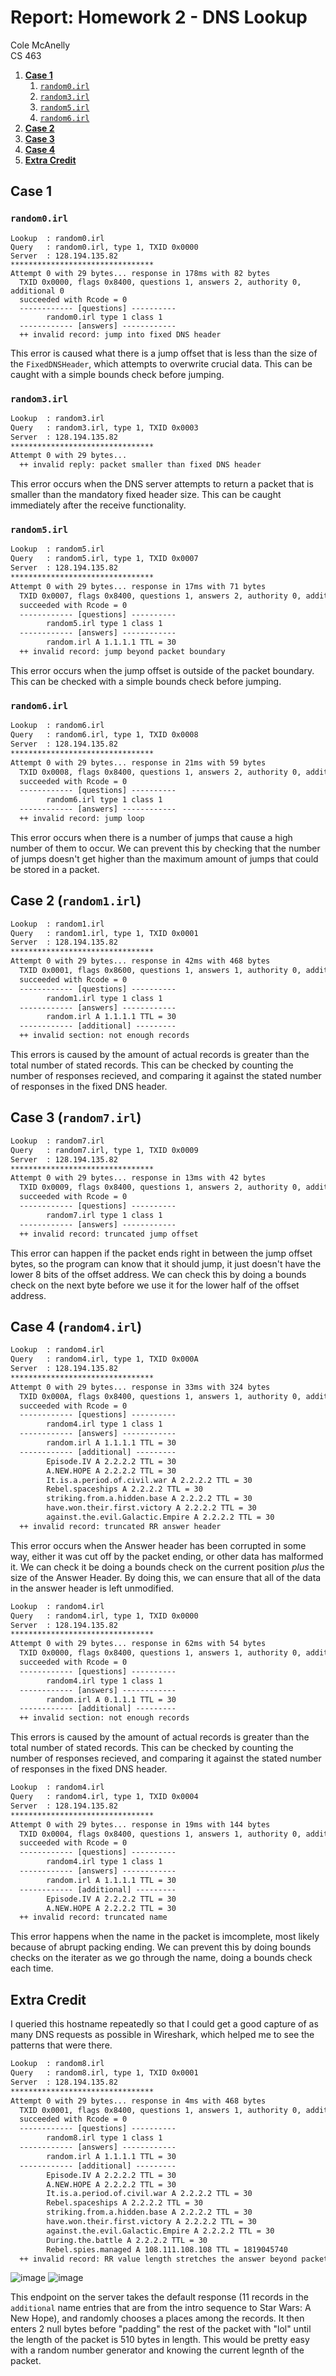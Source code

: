 # Report: Homework 2 - DNS Lookup

Cole McAnelly  
CS 463

1. **[Case 1](#case-1)**
    1. [`random0.irl`](#random0irl)
    2. [`random3.irl`](#random3irl)
    3. [`random5.irl`](#random5irl)
    4. [`random6.irl`](#random6irl)
2. **[Case 2](#case-2-random1irl)**
3. **[Case 3](#case-3-random7irl)**
4. **[Case 4](#case-4-random4irl)**
5. **[Extra Credit](#extra-credit)**

<!-- ####################################################################################################### -->
## Case 1

### `random0.irl`

```text
Lookup  : random0.irl
Query   : random0.irl, type 1, TXID 0x0000
Server  : 128.194.135.82
********************************
Attempt 0 with 29 bytes... response in 178ms with 82 bytes
  TXID 0x0000, flags 0x8400, questions 1, answers 2, authority 0, additional 0
  succeeded with Rcode = 0
  ------------ [questions] ----------
        random0.irl type 1 class 1
  ------------ [answers] ------------
  ++ invalid record: jump into fixed DNS header
```

This error is caused what there is a jump offset that is less than the size of the `FixedDNSHeader`, which attempts to overwrite crucial data. This can be caught with a simple bounds check before jumping.  

### `random3.irl`

```txt
Lookup  : random3.irl
Query   : random3.irl, type 1, TXID 0x0003
Server  : 128.194.135.82
********************************
Attempt 0 with 29 bytes... 
  ++ invalid reply: packet smaller than fixed DNS header
```

This error occurs when the DNS server attempts to return a packet that is smaller than the mandatory fixed header size. This can be caught immediately after the receive functionality.

### `random5.irl`

```txt
Lookup  : random5.irl
Query   : random5.irl, type 1, TXID 0x0007
Server  : 128.194.135.82
********************************
Attempt 0 with 29 bytes... response in 17ms with 71 bytes
  TXID 0x0007, flags 0x8400, questions 1, answers 2, authority 0, additional 0
  succeeded with Rcode = 0
  ------------ [questions] ----------
        random5.irl type 1 class 1
  ------------ [answers] ------------
        random.irl A 1.1.1.1 TTL = 30
  ++ invalid record: jump beyond packet boundary
```

This error occurs when the jump offset is outside of the packet boundary. This can be checked with a simple bounds check before jumping.

### `random6.irl`

```txt
Lookup  : random6.irl
Query   : random6.irl, type 1, TXID 0x0008
Server  : 128.194.135.82
********************************
Attempt 0 with 29 bytes... response in 21ms with 59 bytes
  TXID 0x0008, flags 0x8400, questions 1, answers 2, authority 0, additional 0
  succeeded with Rcode = 0
  ------------ [questions] ----------
        random6.irl type 1 class 1
  ------------ [answers] ------------
  ++ invalid record: jump loop
```

This error occurs when there is a number of jumps that cause a high number of them to occur. We can prevent this by checking that the number of jumps doesn't get higher than the maximum amount of jumps that could be stored in a packet.


<!-- ####################################################################################################### -->
## Case 2 (`random1.irl`)

```txt
Lookup  : random1.irl
Query   : random1.irl, type 1, TXID 0x0001
Server  : 128.194.135.82
********************************
Attempt 0 with 29 bytes... response in 42ms with 468 bytes
  TXID 0x0001, flags 0x8600, questions 1, answers 1, authority 0, additional 65535
  succeeded with Rcode = 0
  ------------ [questions] ----------
        random1.irl type 1 class 1
  ------------ [answers] ------------
        random.irl A 1.1.1.1 TTL = 30
  ------------ [additional] ---------
  ++ invalid section: not enough records
```

This errors is caused by the amount of actual records is greater than the total number of stated records. This can be checked by counting the number of responses recieved, and comparing it against the stated number of responses in the fixed DNS header.



<!-- ####################################################################################################### -->
## Case 3 (`random7.irl`)

```txt
Lookup  : random7.irl
Query   : random7.irl, type 1, TXID 0x0009
Server  : 128.194.135.82
********************************
Attempt 0 with 29 bytes... response in 13ms with 42 bytes
  TXID 0x0009, flags 0x8400, questions 1, answers 2, authority 0, additional 0
  succeeded with Rcode = 0
  ------------ [questions] ----------
        random7.irl type 1 class 1
  ------------ [answers] ------------
  ++ invalid record: truncated jump offset
```

This error can happen if the packet ends right in between the jump offset bytes, so the program can know that it should jump, it just doesn't have the lower 8 bits of the offset address. We can check this by doing a bounds check on the next byte before we use it for the lower half of the offset address. 

<!-- ####################################################################################################### -->
## Case 4 (`random4.irl`)

```txt
Lookup  : random4.irl
Query   : random4.irl, type 1, TXID 0x000A
Server  : 128.194.135.82
********************************
Attempt 0 with 29 bytes... response in 33ms with 324 bytes
  TXID 0x000A, flags 0x8400, questions 1, answers 1, authority 0, additional 11
  succeeded with Rcode = 0
  ------------ [questions] ----------
        random4.irl type 1 class 1
  ------------ [answers] ------------
        random.irl A 1.1.1.1 TTL = 30
  ------------ [additional] ---------
        Episode.IV A 2.2.2.2 TTL = 30
        A.NEW.HOPE A 2.2.2.2 TTL = 30
        It.is.a.period.of.civil.war A 2.2.2.2 TTL = 30
        Rebel.spaceships A 2.2.2.2 TTL = 30
        striking.from.a.hidden.base A 2.2.2.2 TTL = 30
        have.won.their.first.victory A 2.2.2.2 TTL = 30
        against.the.evil.Galactic.Empire A 2.2.2.2 TTL = 30
  ++ invalid record: truncated RR answer header
```
This error occurs when the Answer header has been corrupted in some way, either it was cut off by the packet ending, or other data has malformed it. We can check it be doing a bounds check on the current position *plus* the size of the Answer Header. By doing this, we can ensure that all of the data in the answer header is left unmodified.


```txt
Lookup  : random4.irl
Query   : random4.irl, type 1, TXID 0x0000
Server  : 128.194.135.82
********************************
Attempt 0 with 29 bytes... response in 62ms with 54 bytes
  TXID 0x0000, flags 0x8400, questions 1, answers 1, authority 0, additional 11
  succeeded with Rcode = 0
  ------------ [questions] ----------
        random4.irl type 1 class 1
  ------------ [answers] ------------
        random.irl A 0.1.1.1 TTL = 30
  ------------ [additional] ---------
  ++ invalid section: not enough records
```

This errors is caused by the amount of actual records is greater than the total number of stated records. This can be checked by counting the number of responses recieved, and comparing it against the stated number of responses in the fixed DNS header.


```txt
Lookup  : random4.irl
Query   : random4.irl, type 1, TXID 0x0004
Server  : 128.194.135.82
********************************
Attempt 0 with 29 bytes... response in 19ms with 144 bytes
  TXID 0x0004, flags 0x8400, questions 1, answers 1, authority 0, additional 11
  succeeded with Rcode = 0
  ------------ [questions] ----------
        random4.irl type 1 class 1
  ------------ [answers] ------------
        random.irl A 1.1.1.1 TTL = 30
  ------------ [additional] ---------
        Episode.IV A 2.2.2.2 TTL = 30
        A.NEW.HOPE A 2.2.2.2 TTL = 30
  ++ invalid record: truncated name
```

This error happens when the name in the packet is imcomplete, most likely because of abrupt packing ending. We can prevent this by doing bounds checks on the iterater as we go through the name, doing a bounds check each time.

<!-- ####################################################################################################### -->
## Extra Credit 
I queried this hostname repeatedly so that I could get a good capture of as many DNS requests as possible in Wireshark, which helped me to see the patterns that were there. 

```txt
Lookup  : random8.irl
Query   : random8.irl, type 1, TXID 0x0001
Server  : 128.194.135.82
********************************
Attempt 0 with 29 bytes... response in 4ms with 468 bytes
  TXID 0x0001, flags 0x8400, questions 1, answers 1, authority 0, additional 11
  succeeded with Rcode = 0
  ------------ [questions] ----------
        random8.irl type 1 class 1
  ------------ [answers] ------------
        random.irl A 1.1.1.1 TTL = 30
  ------------ [additional] ---------
        Episode.IV A 2.2.2.2 TTL = 30
        A.NEW.HOPE A 2.2.2.2 TTL = 30
        It.is.a.period.of.civil.war A 2.2.2.2 TTL = 30
        Rebel.spaceships A 2.2.2.2 TTL = 30
        striking.from.a.hidden.base A 2.2.2.2 TTL = 30
        have.won.their.first.victory A 2.2.2.2 TTL = 30
        against.the.evil.Galactic.Empire A 2.2.2.2 TTL = 30
        During.the.battle A 2.2.2.2 TTL = 30
        Rebel.spies.managed A 108.111.108.108 TTL = 1819045740
  ++ invalid record: RR value length stretches the answer beyond packet
```

![image](./extra_credit_wireshark_2.png)
![image](./extra_credit_wireshark.png)

This endpoint on the server takes the default response (11 records in the `additional` name entries that are from the intro sequence to Star Wars: A New Hope), and randomly chooses a places among the records. It then enters 2 null bytes before "padding" the rest of the packet with "lol" until the length of the packet is 510 bytes in length. This would be pretty easy with a random number generator and knowing the current legnth of the packet.